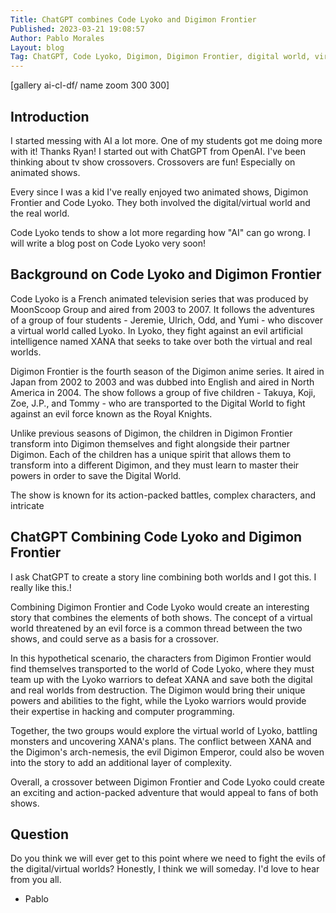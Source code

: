 ```yaml
---
Title: ChatGPT combines Code Lyoko and Digimon Frontier
Published: 2023-03-21 19:08:57
Author: Pablo Morales
Layout: blog
Tag: ChatGPT, Code Lyoko, Digimon, Digimon Frontier, digital world, virtual, animé, animated series
---
```

[gallery ai-cl-df/ name zoom 300 300]

## Introduction

I started messing with AI a lot more. One of my students got me doing more with it! Thanks Ryan! I  started out with ChatGPT from OpenAI. I've been thinking about tv show crossovers. Crossovers are fun! Especially on animated shows. 

Every since I was a kid I've really enjoyed two animated shows, Digimon Frontier and Code Lyoko. They both involved the digital/virtual world and the real world.

Code Lyoko tends to show a lot more regarding how "AI" can go wrong.  I will write a blog post on Code Lyoko very soon!

## Background on Code Lyoko and Digimon Frontier

Code Lyoko is a French animated television series that was produced by MoonScoop Group and aired from 2003 to 2007. It follows the adventures of a group of four students - Jeremie, Ulrich, Odd, and Yumi - who discover a virtual world called Lyoko. In Lyoko, they fight against an evil artificial intelligence named XANA that seeks to take over both the virtual and real worlds.

Digimon Frontier is the fourth season of the Digimon anime series. It aired in Japan from 2002 to 2003 and was dubbed into English and aired in North America in 2004. The show follows a group of five children - Takuya, Koji, Zoe, J.P., and Tommy - who are transported to the Digital World to fight against an evil force known as the Royal Knights.

Unlike previous seasons of Digimon, the children in Digimon Frontier transform into Digimon themselves and fight alongside their partner Digimon. Each of the children has a unique spirit that allows them to transform into a different Digimon, and they must learn to master their powers in order to save the Digital World.

The show is known for its action-packed battles, complex characters, and intricate

## ChatGPT Combining Code Lyoko and Digimon Frontier

I ask ChatGPT to create a story line combining both worlds and I got this. I really like this.!

Combining Digimon Frontier and Code Lyoko would create an interesting story that combines the elements of both shows. The concept of a virtual world threatened by an evil force is a common thread between the two shows, and could serve as a basis for a crossover.

In this hypothetical scenario, the characters from Digimon Frontier would find themselves transported to the world of Code Lyoko, where they must team up with the Lyoko warriors to defeat XANA and save both the digital and real worlds from destruction. The Digimon would bring their unique powers and abilities to the fight, while the Lyoko warriors would provide their expertise in hacking and computer programming.

Together, the two groups would explore the virtual world of Lyoko, battling monsters and uncovering XANA's plans. The conflict between XANA and the Digimon's arch-nemesis, the evil Digimon Emperor, could also be woven into the story to add an additional layer of complexity.

Overall, a crossover between Digimon Frontier and Code Lyoko could create an exciting and action-packed adventure that would appeal to fans of both shows.

## Question

Do you think we will ever get to this point where we need to fight the evils of the digital/virtual worlds? Honestly, I think we will someday. I'd love to hear from you all.


- Pablo
